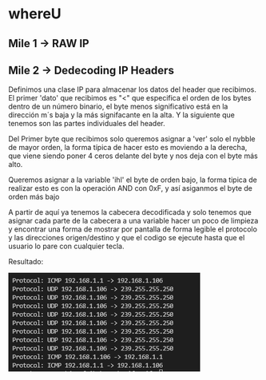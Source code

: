 # whereU
## Mile 1 -> RAW IP 

## Mile 2 -> Dedecoding IP Headers
Definimos una clase IP para almacenar los datos del header que recibimos. El primer 'dato' que recibimos es "<" que especifica el orden de los bytes dentro de un número binario,
el byte menos significativo está en la dirección m´s baja y la más signifacante en la alta. Y la siguiente que tenemos son las partes individuales del header.

Del Primer byte que recibimos solo queremos asignar a 'ver' solo el nybble de mayor orden, la forma típica de hacer esto es moviendo a la derecha, que viene 
siendo poner 4 ceros delante del byte y nos deja con el byte más alto.

Queremos asignar a la variable 'ihl' el byte de orden bajo, la forma tipica de realizar esto es con la operación AND con 0xF, y así asiganmos el byte de orden más bajo

A partir de aquí ya tenemos la cabecera decodificada y solo tenemos que asignar cada parte de la cabecera a una variable hacer un poco de limpieza y encontrar una forma de 
mostrar por pantalla de forma legible el protocolo y las direcciones origen/destino y que el codigo se ejecute hasta que el usuario lo pare con cualquier tecla.

Resultado: 

![Decoded Headers](https://github.com/chinijo21/whereU/blob/master/snif%20snif/imgs/decoded%20ip%20header.PNG)
